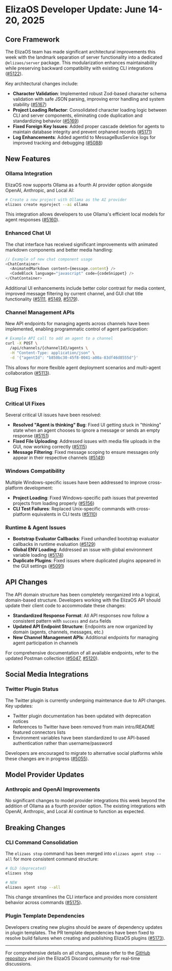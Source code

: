 # ElizaOS Developer Update: June 14-20, 2025

## Core Framework

The ElizaOS team has made significant architectural improvements this week with the landmark separation of server functionality into a dedicated `@elizaos/server` package. This modularization enhances maintainability while preserving backward compatibility with existing CLI integrations ([#5122](https://github.com/elizaos/eliza/pull/5122)).

Key architectural changes include:

- **Character Validation**: Implemented robust Zod-based character schema validation with safe JSON parsing, improving error handling and system stability ([#5167](https://github.com/elizaos/eliza/pull/5167))
- **Project Loading Refactor**: Consolidated character loading logic between CLI and server components, eliminating code duplication and standardizing behavior ([#5169](https://github.com/elizaos/eliza/pull/5169))
- **Fixed Foreign Key Issues**: Added proper cascade deletion for agents to maintain database integrity and prevent orphaned records ([#5171](https://github.com/elizaos/eliza/pull/5171))
- **Log Enhancements**: Added agentId to MessageBusService logs for improved tracking and debugging ([#5088](https://github.com/elizaos/eliza/pull/5088))

## New Features

### Ollama Integration

ElizaOS now supports Ollama as a fourth AI provider option alongside OpenAI, Anthropic, and Local AI:

```bash
# Create a new project with Ollama as the AI provider
elizaos create myproject --ai ollama
```

This integration allows developers to use Ollama's efficient local models for agent responses ([#5160](https://github.com/elizaos/eliza/pull/5160)).

### Enhanced Chat UI

The chat interface has received significant improvements with animated markdown components and better media handling:

```javascript
// Example of new chat component usage
<ChatContainer>
  <AnimatedMarkdown content={message.content} />
  <CodeBlock language="javascript" code={codeSnippet} />
</ChatContainer>
```

Additional UI enhancements include better color contrast for media content, improved message filtering by current channel, and GUI chat title functionality ([#5111](https://github.com/elizaos/eliza/pull/5111), [#5149](https://github.com/elizaos/eliza/pull/5149), [#5179](https://github.com/elizaos/eliza/pull/5179)).

### Channel Management APIs

New API endpoints for managing agents across channels have been implemented, enabling programmatic control of agent participation:

```bash
# Example API call to add an agent to a channel
curl -X POST \
  /api/channels/{channelId}/agents \
  -H "Content-Type: application/json" \
  -d '{"agentId": "b850bc30-45f8-0041-a00a-83df46d8555d"}'
```

This allows for more flexible agent deployment scenarios and multi-agent collaboration ([#5113](https://github.com/elizaos/eliza/pull/5113)).

## Bug Fixes

### Critical UI Fixes

Several critical UI issues have been resolved:

- **Resolved "Agent is thinking" Bug**: Fixed UI getting stuck in "thinking" state when an agent chooses to ignore a message or sends an empty response ([#5151](https://github.com/elizaos/eliza/pull/5151))
- **Fixed File Uploading**: Addressed issues with media file uploads in the GUI, now working correctly ([#5115](https://github.com/elizaos/eliza/pull/5115))
- **Message Filtering**: Fixed message scoping to ensure messages only appear in their respective channels ([#5149](https://github.com/elizaos/eliza/pull/5149))

### Windows Compatibility

Multiple Windows-specific issues have been addressed to improve cross-platform development:

- **Project Loading**: Fixed Windows-specific path issues that prevented projects from loading properly ([#5156](https://github.com/elizaos/eliza/pull/5156))
- **CLI Test Failures**: Replaced Unix-specific commands with cross-platform equivalents in CLI tests ([#5110](https://github.com/elizaos/eliza/pull/5110))

### Runtime & Agent Issues

- **Bootstrap Evaluator Callbacks**: Fixed unhandled bootstrap evaluator callbacks in runtime evaluation ([#5129](https://github.com/elizaos/eliza/pull/5129))
- **Global ENV Loading**: Addressed an issue with global environment variable loading ([#5174](https://github.com/elizaos/eliza/pull/5174))
- **Duplicate Plugins**: Fixed issues where duplicated plugins appeared in the GUI settings ([#5091](https://github.com/elizaos/eliza/pull/5091))

## API Changes

The API domain structure has been completely reorganized into a logical, domain-based structure. Developers working with the ElizaOS API should update their client code to accommodate these changes:

- **Standardized Response Format**: All API responses now follow a consistent pattern with `success` and `data` fields
- **Updated API Endpoint Structure**: Endpoints are now organized by domain (agents, channels, messages, etc.)
- **New Channel Management APIs**: Additional endpoints for managing agent participation in channels

For comprehensive documentation of all available endpoints, refer to the updated Postman collection ([#5047](https://github.com/elizaos/eliza/pull/5047), [#5120](https://github.com/elizaos/eliza/pull/5120)).

## Social Media Integrations

### Twitter Plugin Status

The Twitter plugin is currently undergoing maintenance due to API changes. Key updates:

- Twitter plugin documentation has been updated with deprecation notices
- References to Twitter have been removed from main intro/README featured connectors lists
- Environment variables have been standardized to use API-based authentication rather than username/password

Developers are encouraged to migrate to alternative social platforms while these changes are in progress ([#5055](https://github.com/elizaos/eliza/pull/5055)).

## Model Provider Updates

### Anthropic and OpenAI Improvements

No significant changes to model provider integrations this week beyond the addition of Ollama as a fourth provider option. The existing integrations with OpenAI, Anthropic, and Local AI continue to function as expected.

## Breaking Changes

### CLI Command Consolidation

The `elizaos stop` command has been merged into `elizaos agent stop --all` for more consistent command structure:

```bash
# OLD (deprecated)
elizaos stop

# NEW
elizaos agent stop --all
```

This change streamlines the CLI interface and provides more consistent behavior across commands ([#5175](https://github.com/elizaos/eliza/pull/5175)).

### Plugin Template Dependencies

Developers creating new plugins should be aware of dependency updates in plugin templates. The PR template dependencies have been fixed to resolve build failures when creating and publishing ElizaOS plugins ([#5173](https://github.com/elizaos/eliza/pull/5173)).

---

For comprehensive details on all changes, please refer to the [GitHub repository](https://github.com/elizaos/eliza) and join the ElizaOS Discord community for real-time discussions.